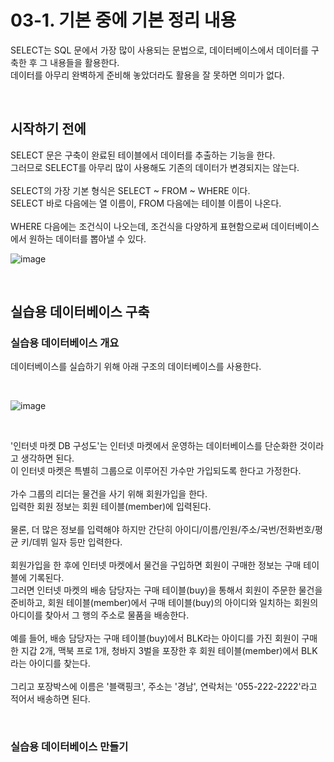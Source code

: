 # 03-1. 기본 중에 기본 정리 내용

SELECT는 SQL 문에서 가장 많이 사용되는 문법으로, 데이터베이스에서 데이터를 구축한 후 그 내용들을 활용한다.
<br>
데이터를 아무리 완벽하게 준비해 놓았더라도 활용을 잘 못하면 의미가 없다.

<br>

## 시작하기 전에
SELECT 문은 구축이 완료된 테이블에서 데이터를 추출하는 기능을 한다.
<br>
그러므로 SELECT를 아무리 많이 사용해도 기존의 데이터가 변경되지는 않는다.
<br>
<br>
SELECT의 가장 기본 형식은 SELECT ~ FROM ~ WHERE 이다.
<br>
SELECT 바로 다음에는 열 이름이, FROM 다음에는 테이블 이름이 나온다.
<br>
<br>
WHERE 다음에는 조건식이 나오는데, 조건식을 다양하게 표현함으로써 데이터베이스에서 원하는 데이터를 뽑아낼 수 있다.
<br>

![image](https://github.com/JeHeeYu/Book-Reviews/assets/87363461/219dc903-25c5-4141-90ab-cb9fa4d6b616)

<br>

## 실습용 데이터베이스 구축


### 실습용 데이터베이스 개요

데이터베이스를 실습하기 위해 아래 구조의 데이터베이스를 사용한다.

<br>

![image](https://github.com/JeHeeYu/Book-Reviews/assets/87363461/6b6482db-ae80-474f-9a3b-11b7371af6fc)

<br>

'인터넷 마켓 DB 구성도'는 인터넷 마켓에서 운영하는 데이터베이스를 단순화한 것이라고 생각하면 된다.
<br>
이 인터넷 마켓은 특별히 그룹으로 이루어진 가수만 가입되도록 한다고 가정한다.
<br>
<br>
가수 그룹의 리더는 물건을 사기 위해 회원가입을 한다.
<br>
입력한 회원 정보는 회원 테이블(member)에 입력된다.
<br>
<br>
물론, 더 많은 정보를 입력해야 하지만 간단히 아이디/이름/인원/주소/국번/전화번호/평균 키/데뷔 일자 등만 입력한다.
<br>
<br>
회원가입을 한 후에 인터넷 마켓에서 물건을 구입하면 회원이 구매한 정보는 구매 테이블에 기록된다.
<br>
그러면 인터넷 마켓의 배송 담당자는 구매 테이블(buy)을 통해서 회원이 주문한 물건을 준비하고, 회원 테이블(member)에서 구매 테이블(buy)의 아이디와 일치하는 회원의 아디이를 찾아서 그 행의 주소로 물품을 배송한다.
<br>
<br>
예를 들어, 배송 담당자는 구매 테이블(buy)에서 BLK라는 아이디를 가진 회원이 구매한 지갑 2개, 맥북 프로 1개, 청바지 3벌을 포장한 후 회원 테이블(member)에서 BLK라는 아이디를 찾는다.
<br>
<br>
그리고 포장박스에 이름은 '블랙핑크', 주소는 '경남', 연락처는 '055-222-2222'라고 적어서 배송하면 된다.

<br>

### 실습용 데이터베이스 만들기
